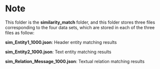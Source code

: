 # Note
This folder is the **similarity_match** folder, and this folder stores three files corresponding to the four data sets, which are stored in each of the three files as follow:

**sim_Entity1_1000.json**: Header entity matching results

**sim_Entity2_1000.json**: Text entity matching results

**sim_Relation_Message_1000.json**: Textual relation matching results
